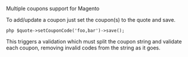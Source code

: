 Multiple coupons support for Magento

To add/update a coupon just set the coupon(s) to the quote and save. 

``php $quote->setCouponCode('foo,bar')->save();``

This triggers a validation which must split the coupon string and validate each coupon, removing invalid codes from the string as it goes.
